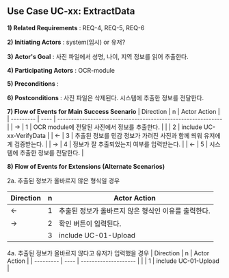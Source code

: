## Use Case UC-xx: ExtractData
**1) Related Requirements** : REQ-4, REQ-5, REQ-6

**2) Initiating Actors** : system(임시)  or 유저?

**3) Actor's Goal** : 사진 파일에서 성명, 나이, 지역 정보를 읽어 추출한다.

**4) Participating Actors** : OCR-module

**5) Preconditions** :  

**6) Postconditions** : 사진 파일은 삭제된다. 시스템에 추출한 정보를 전달한다.  

**7) Flow of Events for Main Success Scenario**
| Direction | n    | Actor Action                                                 |
| --------- | ---- | ------------------------------------------------------------ |
| →         | 1    | OCR module에 전달된 사진에서 정보를 추출한다.                |
|           | 2    | include UC-xx-VerifyData                                     |
| ←         | 3    | 추출된 정보를 민감 정보가 가려진 사진과 함께 띄워 유저에게 검증받는다. |
| →         | 4    | 정보가 잘 추출되었는지 여부를 입력받는다.                    |
| ←         | 5    | 시스템에 추출한 정보를 전달한다.                             |

**8) Flow of Events for Extensions (Alternate Scenarios)**

2a. 추출된 정보가 올바르지 않은 형식일 경우

| Direction | n    | Actor Action                                        |
| --------- | ---- | --------------------------------------------------- |
| ←         | 1    | 추출된 정보가 올바르지 않은 형식인 이유를 출력한다. |
| →         | 2    | 확인 버튼이 입력된다.                               |
|           | 3    | include UC-01-Upload                                |



4a. 추출된 정보가 올바르지 않다고 유저가 입력했을 경우
| Direction | n    | Actor Action         |
| --------- | ---- | -------------------- |
|           | 1    | include UC-01-Upload |
